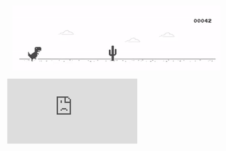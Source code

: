 
<p align="center">
<img src="Dino_non-birthday_version.gif">
</p>

<iframe src="https://tryhackme.com/api/v2/badges/public-profile?userPublicId=5324900" style='border:none;'></iframe>

<!--
**apple-pie-h/apple-pie-h** is a ✨ _special_ ✨ repository because its `README.md` (this file) appears on your GitHub profile.

Here are some ideas to get you started:

- 🔭 I’m currently working on ...
- 🌱 I’m currently learning ...
- 👯 I’m looking to collaborate on ...
- 🤔 I’m looking for help with ...
- 💬 Ask me about ...
- 📫 How to reach me: ...
- 😄 Pronouns: ...
- ⚡ Fun fact: ...
-->
